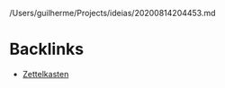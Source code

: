 /Users/guilherme/Projects/ideias/20200814204453.md


# Backlinks

- [Zettelkasten](Zettelkasten.md)
